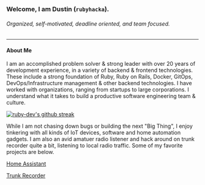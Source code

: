 ### Welcome, I am Dustin (`rubyhacka`).
###### Organized, self-motivated, deadline oriented, and team focused.

<hr />

#### About Me

I am an accomplished problem solver & strong leader with over 20 years of development experience, in a variety of backend & frontend technologies. These include a strong foundation of Ruby, Ruby on Rails, Docker, GitOps, DevOps/Infrastructure management & other backend technologies. I have worked with organizations, ranging from startups to large corporations. I understand what it takes to build a productive software engineering team & culture.

[![ruby-dev's github streak](https://github-readme-streak-stats.herokuapp.com/?user=ruby-dev&theme=blue-green)]()

While I am not chasing down bugs or building the next "Big Thing", I enjoy tinkering with all kinds of IoT devices, software and home automation gadgets. I am also an avid amatuer radio listener and hack around on trunk recorder quite a bit, listening to local radio traffic. Some of my favorite projects are below.

[Home Assistant](https://github.com/home-assistant)

[Trunk Recorder](https://github.com/robotastic/trunk-recorder)
